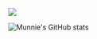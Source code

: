 ![](https://komarev.com/ghpvc/?username=munnieeeeee&label=Views&style=plastic&color=blueviolet)

<!--
**munnieeeeee/munnieeeeee** is a ✨ _special_ ✨ repository because its `README.md` (this file) appears on your GitHub profile.

Here are some ideas to get you started:

- 🔭 I’m currently working on ...
- 🌱 I’m currently learning ...
- 👯 I’m looking to collaborate on ...
- 🤔 I’m looking for help with ...
- 💬 Ask me about ...
- 📫 How to reach me: ...
- 😄 Pronouns: ...
- ⚡ Fun fact: ...
-->

![Munnie's GitHub stats](https://github-readme-stats.vercel.app/api?username=munnieeeeee&&show_icons=true&theme=dracula)

